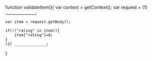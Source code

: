 function validateItem(){
    var context = getContext();
    var request = (1) _______________;
    
    var item = request.getBody();

    if(!("rating" in item)){
        item["rating"]=0;
    }
    (2) ______________;
}